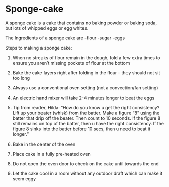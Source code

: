 # Sponge-cake
A sponge cake is a cake that contains no baking powder or baking soda, but lots of whipped eggs or egg whites.

The Ingredients of a sponge cake are
-flour
-sugar
-eggs

  Steps to making a sponge cake:

1. When no streaks of flour remain in the dough, fold a few extra times to ensure you aren’t missing pockets of flour at the bottom

2. Bake the cake layers right after folding in the flour – they should not sit too long

3. Always use a conventional oven setting (not a convection/fan setting)

4. An electric hand mixer will take 2-4 minutes longer to beat the eggs

5. Tip from reader, Hilda: “How do you know u get the right consistency? Lift up your beater (whisk) from the batter. Make a figure “8” using the batter that drip off the beater. Then count to 10 seconds. If the figure 8 still remains on top of the batter, then u have the right consistency. If the figure 8 sinks into the batter before 10 secs, then u need to beat it longer.”

6. Bake in the center of the oven

7. Place cake in a fully pre-heated oven

8. Do not open the oven door to check on the cake until towards the end

9. Let the cake cool in a room without any outdoor draft which can make it seem eggy